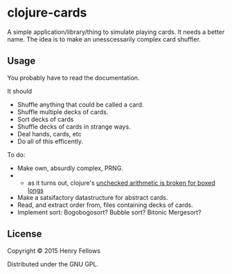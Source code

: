 # clojure-cards
A simple application/library/thing to simulate playing cards. It needs a better name. The idea is to make an unesscessarily complex card shuffler. 

## Usage
You probably have to read the documentation.

It should 
- Shuffle anything that could be called a card.
- Shuffle multiple decks of cards.
- Sort decks of cards
- Shuffle decks of cards in strange ways.
- Deal hands, cards, etc
- Do all of this efficently.

To do:
- Make own, absurdly complex, PRNG.
- - as it turns out, clojure's [unchecked arithmetic is broken for boxed longs](http://dev.clojure.org/jira/browse/CLJ-1832)
- Make a satsifactory datastructure for abstract cards.
- Read, and extract order from, files containing decks of cards.
- Implement sort: Bogobogosort? Bubble sort? Bitonic Mergesort?

## License

Copyright © 2015 Henry Fellows

Distributed under the GNU GPL.
